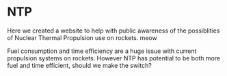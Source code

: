 # NTP

Here we created a website to help with public awareness of the possiblities of Nuclear Thermal Propulsion use on rockets. meow

Fuel consumption and time efficiency are a huge issue with current propulsion systems on rockets. However NTP has potential to be both more fuel and time efficient, should we make the switch?
